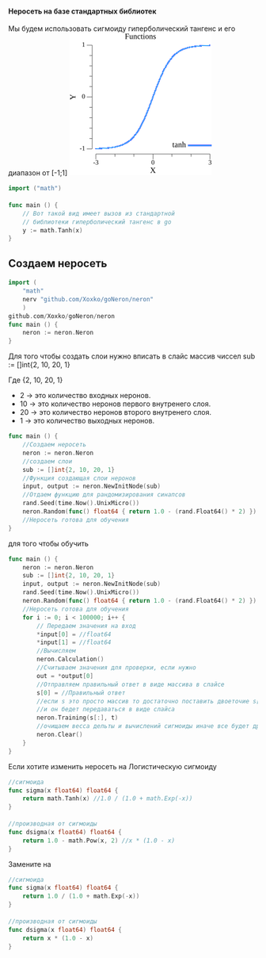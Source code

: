#### Неросеть на базе стандартных библиотек

Мы будем использовать сигмоиду гиперболический тангенc и его диапазон от [-1;1]
![Tanh](/image/functions.png)

```go 
import ("math") 

func main () {
    // Вот такой вид имеет вызов из стандартной 
    // библиотеки гиперболический тангенc в go
    y := math.Tanh(x)
}
```
## Создаем неросеть

```go 
import (
    "math"
    nerv "github.com/Xoxko/goNeron/neron"
    ) 
github.com/Xoxko/goNeron/neron
func main () {
    neron := neron.Neron
}
```
Для того чтобы создать слои нужно вписать в слайс массив чиссел
sub := []int{2, 10, 20, 1}

Где {2, 10, 20, 1}
* 2 -> это количество входных неронов.
* 10 -> это количество  неронов первого внутренего слоя.
* 20 -> это количество  неронов второго внутренего слоя.
* 1 -> это количество выходных неронов.

```go 
func main () {
    //Создаем неросеть
    neron := neron.Neron
    //создаем слои
    sub := []int{2, 10, 20, 1}
    //Функция создающая слои неронов
    input, output := neron.NewInitNode(sub)
    //Отдаем функцию для рандомизирования синапсов
    rand.Seed(time.Now().UnixMicro())
    neron.Random(func() float64 { return 1.0 - (rand.Float64() * 2) })
    //Неросеть готова для обучения
}
```
для того чтобы обучить

```go 
func main () {
    neron := neron.Neron
    sub := []int{2, 10, 20, 1}
    input, output := neron.NewInitNode(sub)
    rand.Seed(time.Now().UnixMicro())
    neron.Random(func() float64 { return 1.0 - (rand.Float64() * 2) })
    //Неросеть готова для обучения
    for i := 0; i < 100000; i++ {
        // Передаем значения на вход
        *input[0] = //float64
        *input[1] = //float64
        //Вычисляем
        neron.Calculation()
        //Считываем значения для проверки, если нужно
        out = *output[0]
        //Отправляем правильный ответ в виде массива в слайсе
        s[0] = //Правильный ответ
        //если s это просто массив то достаточно поставить двоеточие s[:],
        //и он бедет передаваться в виде слайса
        neron.Training(s[:], t)
        //очищаем весса дельты и вычислений сигмоиды иначе все будет друг с другом складываться
        neron.Clear()
    }
}
```


Если хотите изменить неросеть на Логистическую сигмоиду

``` go
//сигмоида
func sigma(x float64) float64 {
	return math.Tanh(x) //1.0 / (1.0 + math.Exp(-x))
}

//производная от сигмоиды
func dsigma(x float64) float64 {
	return 1.0 - math.Pow(x, 2) //x * (1.0 - x)
}
```
Замените на 

``` go
//сигмоида
func sigma(x float64) float64 {
	return 1.0 / (1.0 + math.Exp(-x))
}

//производная от сигмоиды
func dsigma(x float64) float64 {
	return x * (1.0 - x)
}
```